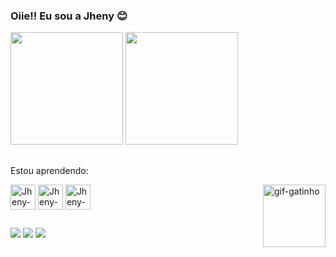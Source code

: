  ### Oiie!! Eu sou a Jheny :blush:
 

<div>
 <img height="180em" src="https://github-readme-stats.vercel.app/api?username=jheny-asuna&show_icons=true&theme=radical&include_all_commits=true&count_private=false">
 <img height="180em" src="https://github-readme-stats.vercel.app/api/top-langs/?username=jheny-asuna&layout=compact&langs_count=7&theme=radical">
</div>

##

Estou aprendendo:
<div style="display: inline_block">
  <img align="center" alt="Jheny-HTML5" heigth="30" width="40" src="https://cdn.jsdelivr.net/gh/devicons/devicon@latest/icons/html5/html5-original.svg">        
  <img align="center" alt="Jheny-CSS3" heigth="30" width="40" src="https://cdn.jsdelivr.net/gh/devicons/devicon@latest/icons/css3/css3-original.svg">
  <img align="center" alt="Jheny-javaScript" heigth="30" width="40" src="https://cdn.jsdelivr.net/gh/devicons/devicon@latest/icons/javascript/javascript-original.svg">
  <img align="right" alt="gif-gatinho" heigth="200" width="100" src="https://github.com/user-attachments/assets/d0a55b77-9de6-481c-bc86-cb69f2265dd7">
</div>

##

<div>
  <a href ="mailto:jheniffersilvarodrigues@gmail.com"><img src="https://img.shields.io/badge/Gmail-D14836?style=for-the-badge&logo=gmail&logoColor=white"></a>
  <a href="https://www.linkedin.com/in/jhenyrodrigues"><img src="https://img.shields.io/badge/-LinkedIn-%230077B5?style=for-the-badge&logo=linkedin&logoColor=white"></a>  
  <a href="https://instagram.com/jheny.ro"><img src="https://img.shields.io/badge/-Instagram-%23E4405F?style=for-the-badge&logo=instagram&logoColor=white"></a>
</div>

##

    
